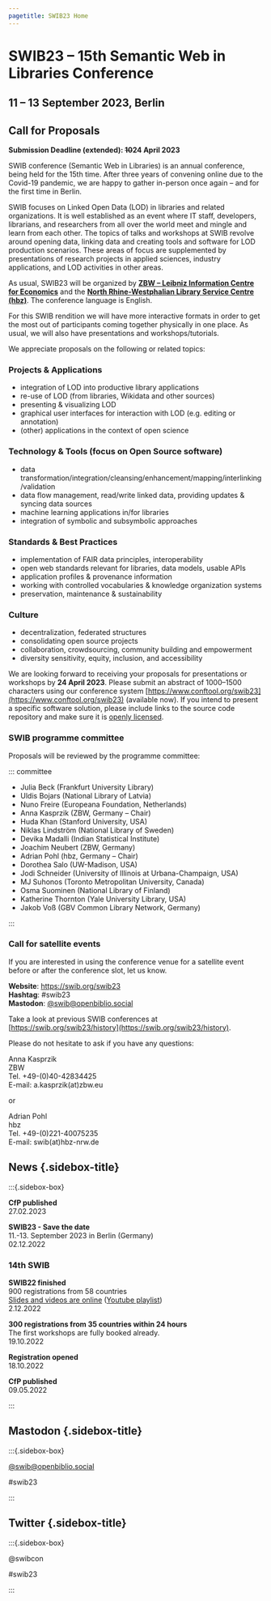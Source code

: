 ```yaml
---
pagetitle: SWIB23 Home
---
```


<div id="main">

# SWIB23 – 15th Semantic Web in Libraries Conference

## 11 – 13 September 2023, Berlin

## Call for Proposals

**Submission Deadline (extended): ~~10~~24 April 2023**

SWIB conference (Semantic Web in Libraries) is an annual conference, being held
for the 15th time. After three years of convening online due to the Covid-19 
pandemic, we are happy to gather in-person once again – and for the first time 
in Berlin.

SWIB focuses on Linked Open Data (LOD) in libraries and related organizations.
It is well established as an event where IT staff, developers, librarians, and
researchers from all over the world meet and mingle and learn from each other.
The topics of talks and workshops at SWIB revolve around opening data, linking
data and creating tools and software for LOD production scenarios. These areas
of focus are supplemented by presentations of research projects in applied
sciences, industry applications, and LOD activities in other areas.

As usual, SWIB23 will be organized by **[ZBW – Leibniz Information Centre for
Economics](https://www.zbw.eu/en)** and the **[North Rhine-Westphalian Library
Service Centre (hbz)](https://www.hbz-nrw.de/)**. The conference language is
English.

For this SWIB rendition we will have more interactive formats in order to get
the most out of participants coming together physically in one place.
As usual, we will also have presentations and workshops/tutorials.

We appreciate proposals on the following or related topics:

### Projects & Applications

* integration of LOD into productive library applications
* re-use of LOD (from libraries, Wikidata and other sources)
* presenting & visualizing LOD
* graphical user interfaces for interaction with LOD (e.g. editing or annotation)
* (other) applications in the context of open science

### Technology & Tools (focus on Open Source software)

* data transformation/integration/cleansing/enhancement/mapping/interlinking/validation
* data flow management, read/write linked data, providing updates & syncing data sources
* machine learning applications in/for libraries
* integration of symbolic and subsymbolic approaches

### Standards & Best Practices

* implementation of FAIR data principles, interoperability
* open web standards relevant for libraries, data models, usable APIs
* application profiles & provenance information
* working with controlled vocabularies & knowledge organization systems
* preservation, maintenance & sustainability

### Culture

* decentralization, federated structures
* consolidating open source projects
* collaboration, crowdsourcing, community building and empowerment
* diversity sensitivity, equity, inclusion, and accessibility

We are looking forward to receiving your proposals for presentations or
workshops by **24 April 2023**. Please submit an abstract of 1000–1500
characters using our conference system
[https://www.conftool.org/swib23](https://www.conftool.org/swib23) (available now). If you
intend to present a specific software solution, please include links to the
source code repository and make sure it is [openly
licensed](https://opensource.org/licenses).


### SWIB programme committee

Proposals will be reviewed by the programme committee:

::: committee

* Julia Beck (Frankfurt University Library)
* Uldis Bojars (National Library of Latvia)
* Nuno Freire (Europeana Foundation, Netherlands)
* Anna Kasprzik (ZBW, Germany – Chair)
* Huda Khan (Stanford University, USA)
* Niklas Lindström (National Library of Sweden)
* Devika Madalli (Indian Statistical Institute)
* Joachim Neubert (ZBW, Germany)
* Adrian Pohl (hbz, Germany – Chair)
* Dorothea Salo (UW-Madison, USA)
* Jodi Schneider (University of Illinois at Urbana-Champaign, USA)
* MJ Suhonos (Toronto Metropolitan University, Canada)
* Osma Suominen (National Library of Finland)
* Katherine Thornton (Yale University Library, USA)
* Jakob Voß (GBV Common Library Network, Germany)

:::

### Call for satellite events

If you are interested in using the conference venue for a
satellite event before or after the conference slot, let us know.

**Website**: https://swib.org/swib23 \
**Hashtag**: #swib23\
**Mastodon**: [@swib@openbiblio.social](https://openbiblio.social/@swib)

Take a look at previous SWIB conferences at
[https://swib.org/swib23/history](https://swib.org/swib23/history).

Please do not hesitate to ask if you have any questions:


Anna Kasprzik\
ZBW\
Tel. +49-(0)40-42834425\
E-mail: a.kasprzik(at)zbw.eu

or

Adrian Pohl\
hbz\
Tel. +49-(0)221-40075235\
E-mail: swib(at)hbz-nrw.de


</div>

<div id="sidebar">

## News {.sidebox-title}

:::{.sidebox-box}

**CfP published**\
27.02.2023

**SWIB23 - Save the date**\
11.-13. September 2023 in Berlin (Germany)\
02.12.2022

### 14th SWIB

**SWIB22 finished**\
900 registrations from 58 countries\
[Slides and videos are online](../swib22/programme.html) ([Youtube playlist](https://www.youtube.com/playlist?list=PL7fMsenbLiQ2xcclhSnk1nv752E4N_Nqx))\
2.12.2022

**300 registrations from 35 countries within 24 hours**\
The first workshops are fully booked already.\
19.10.2022

**Registration opened**\
18.10.2022

**CfP published**\
09.05.2022



:::


## Mastodon {.sidebox-title}

:::{.sidebox-box}

[\@swib@openbiblio.social](https://openbiblio.social/@swib)

#swib23

:::

## Twitter {.sidebox-title}

:::{.sidebox-box}

@swibcon

#swib23

:::

</div>



